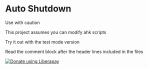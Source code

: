# Auto Shutdown
Use with caution

This project assumes you can modify ahk scripts

Try it out with the test mode version

Read the comment block after the header lines included in the files


<noscript><a href="https://liberapay.com/noredact/donate"><img alt="Donate using Liberapay" src="https://liberapay.com/assets/widgets/donate.svg"></a></noscript>
